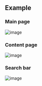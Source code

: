 ## Example

### Main page
![image](https://github.com/ecsimsw/blog.ecsimsw/assets/46060746/18e69a65-718e-44bb-9e03-7546e398cb31)

### Content page

![image](https://github.com/ecsimsw/blog.ecsimsw/assets/46060746/c753f859-01e7-4d9a-a6e9-ac2386ba8365)


### Search bar

![image](https://github.com/ecsimsw/blog.ecsimsw/assets/46060746/318aca47-f546-4edd-b135-90a5c8236285)

